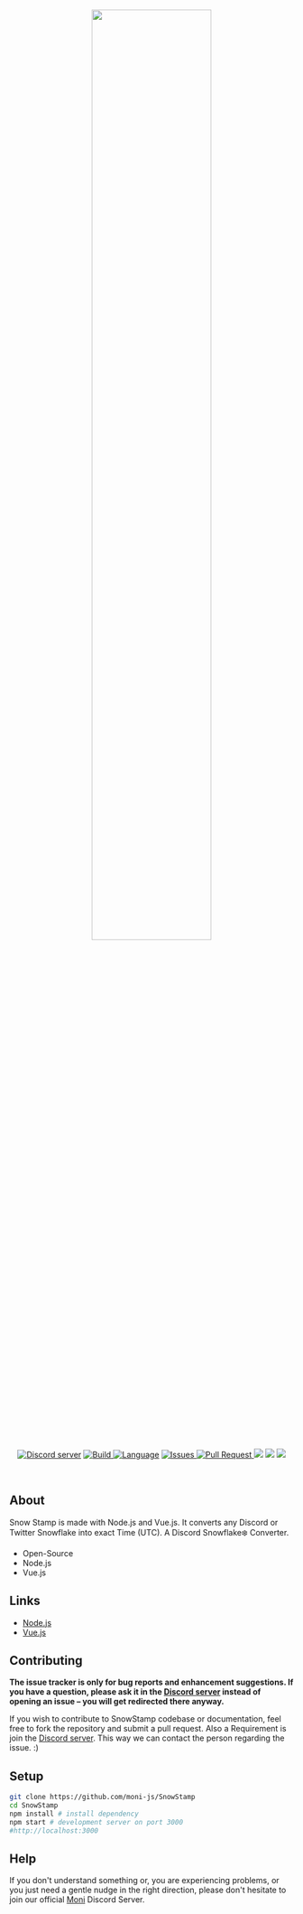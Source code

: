 <div align="center">
  <br />
  <p>
  <a href="https://discord.gg/jQdFFH6"><img src="https://cdn.discordapp.com/attachments/563111766297411584/567823798015885322/My_Post.png" width="65%"></a>
 </p>
  <p>
    <a href="https://discord.gg/jQdFFH6"><img 	src="https://img.shields.io/discord/550140222822809610.svg?colorB=Blue&logo=discord&label=Support&style=for-the-badge" alt="Discord server" /></a>
    <a href="https://discord.gg/jQdFFH6">
    <img src="https://img.shields.io/travis/com/moni-js/SnowStamp.svg?style=for-the-badge" alt="Build">
</a>
    <a href="https://discord.gg/jQdFFH6"><img src="https://img.shields.io/github/languages/top/moni-js/snowstamp.svg?colorB=f0db4f&style=for-the-badge" alt="Language" /></a>
<a href="https://github.com/moni-js/moni/issues">
    <img src="https://img.shields.io/github/issues/moni-js/snowstamp.svg?style=for-the-badge&colorB=37f149" alt="Issues">
</a>
<a href="https://github.com/moni-js/moni/pulls">
    <img src="https://img.shields.io/github/issues-pr/moni-js/snowstamp.svg?style=for-the-badge&colorB=37f149" alt="Pull Request">
</a>
<a>
<img src="https://forthebadge.com/images/badges/made-with-javascript.svg">
</a>
<a>
<img src="https://forthebadge.com/images/badges/uses-html.svg">
</a>
<a>
<img src="https://forthebadge.com/images/badges/built-with-love.svg">
</a>
  </p>
</br>
</div>

## About

Snow Stamp is made with Node.js and Vue.js. It converts any Discord or Twitter Snowflake into exact Time (UTC). A Discord Snowflake❄️ Converter.

- Open-Source
- Node.js
- Vue.js

## Links

- [Node.js](https://nodejs.org)
- [Vue.js](https://vuejs.org/)

## Contributing

**The issue tracker is only for bug reports and enhancement suggestions. If you have a question, please ask it in the [Discord server](https://discord.gg/jQdFFH6) instead of opening an issue – you will get redirected there anyway.**

If you wish to contribute to SnowStamp codebase or documentation, feel free to fork the repository and submit a
pull request. Also a Requirement is join the [Discord server](https://discord.gg/jQdFFH6).
This way we can contact the person regarding the issue. :)

## Setup

```bash
git clone https://github.com/moni-js/SnowStamp
cd SnowStamp
npm install # install dependency
npm start # development server on port 3000
#http://localhost:3000
```

## Help

If you don't understand something or, you are experiencing problems, or you just need a gentle
nudge in the right direction, please don't hesitate to join our official [Moni](https://discord.gg/jQdFFH6) Discord Server.
